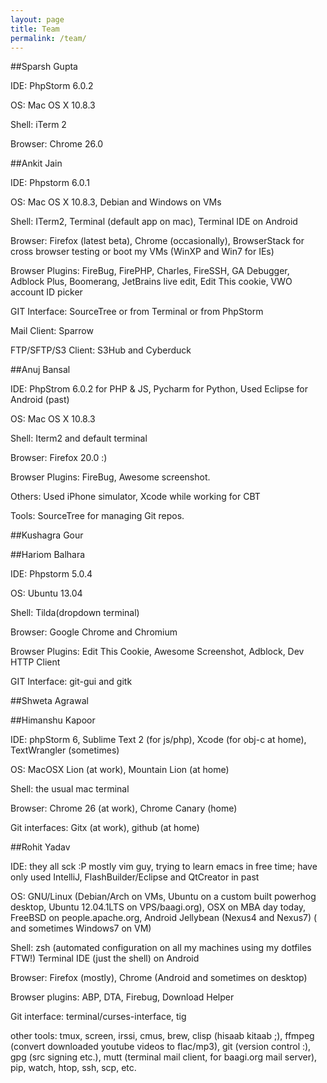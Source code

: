 ```yaml
---
layout: page
title: Team
permalink: /team/
---
```


##Sparsh Gupta

IDE: PhpStorm 6.0.2

OS: Mac OS X 10.8.3

Shell: iTerm 2

Browser: Chrome 26.0


##Ankit Jain

IDE: Phpstorm 6.0.1

OS: Mac OS X 10.8.3, Debian and Windows on VMs

Shell: ITerm2, Terminal (default app on mac), Terminal IDE on Android

Browser: Firefox (latest beta), Chrome (occasionally), BrowserStack for cross browser testing or boot my VMs (WinXP and Win7 for IEs)

Browser Plugins: FireBug, FirePHP, Charles, FireSSH, GA Debugger, Adblock Plus, Boomerang, JetBrains live edit, Edit This cookie, VWO account ID picker

GIT Interface: SourceTree or from Terminal or from PhpStorm

Mail Client: Sparrow

FTP/SFTP/S3 Client: S3Hub and Cyberduck

##Anuj Bansal

IDE: PhpStrom 6.0.2 for PHP & JS, Pycharm for Python, Used Eclipse for Android (past)

OS: Mac OS X 10.8.3

Shell: Iterm2 and default terminal

Browser: Firefox 20.0 :)

Browser Plugins: FireBug, Awesome screenshot.

Others: Used iPhone simulator, Xcode while working for CBT

Tools: SourceTree for managing Git repos.

##Kushagra Gour

##Hariom Balhara

IDE: Phpstorm 5.0.4

OS: Ubuntu 13.04

Shell: Tilda(dropdown terminal)

Browser: Google Chrome and Chromium

Browser Plugins: Edit This Cookie, Awesome Screenshot, Adblock, Dev HTTP Client

GIT Interface: git-gui and gitk

##Shweta Agrawal

##Himanshu Kapoor

IDE: phpStorm 6, Sublime Text 2 (for js/php), Xcode (for obj-c at home), TextWrangler (sometimes)

OS: MacOSX Lion (at work), Mountain Lion (at home)

Shell: the usual mac terminal

Browser: Chrome 26 (at work), Chrome Canary (home)

Git interfaces: Gitx (at work), github (at home)

##Rohit Yadav

IDE: they all sck :P mostly vim guy, trying to learn emacs in free time; have only used IntelliJ, FlashBuilder/Eclipse and QtCreator in past

OS: GNU/Linux (Debian/Arch on VMs, Ubuntu on a custom built powerhog desktop, Ubuntu 12.04.1LTS on VPS/baagi.org), OSX on MBA day today, FreeBSD on people.apache.org, Android Jellybean (Nexus4 and Nexus7) ( and sometimes Windows7 on VM)

Shell: zsh (automated configuration on all my machines using my dotfiles FTW!) Terminal IDE (just the shell) on Android

Browser: Firefox (mostly), Chrome (Android and sometimes on desktop)

Browser plugins: ABP, DTA, Firebug, Download Helper

Git interface: terminal/curses-interface, tig

other tools: tmux, screen, irssi, cmus, brew, clisp (hisaab kitaab ;), ffmpeg (convert downloaded youtube videos to flac/mp3), git (version control :), gpg (src signing etc.), mutt (terminal mail client, for baagi.org mail server), pip, watch, htop, ssh, scp, etc.

